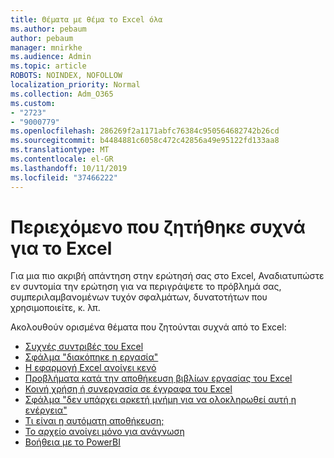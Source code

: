 ```yaml
---
title: Θέματα με θέμα το Excel όλα
ms.author: pebaum
author: pebaum
manager: mnirkhe
ms.audience: Admin
ms.topic: article
ROBOTS: NOINDEX, NOFOLLOW
localization_priority: Normal
ms.collection: Adm_O365
ms.custom:
- "2723"
- "9000779"
ms.openlocfilehash: 286269f2a1171abfc76384c950564682742b26cd
ms.sourcegitcommit: b4484881c6058c472c42856a49e95122fd133aa8
ms.translationtype: MT
ms.contentlocale: el-GR
ms.lasthandoff: 10/11/2019
ms.locfileid: "37466222"
---
```

# <a name="commonly-requested-content-for-excel"></a>Περιεχόμενο που ζητήθηκε συχνά για το Excel

Για μια πιο ακριβή απάντηση στην ερώτησή σας στο Excel, Αναδιατυπώστε εν συντομία την ερώτηση για να περιγράψετε το πρόβλημά σας, συμπεριλαμβανομένων τυχόν σφαλμάτων, δυνατοτήτων που χρησιμοποιείτε, κ. λπ. 

Ακολουθούν ορισμένα θέματα που ζητούνται συχνά από το Excel:

- [Συχνές συντριβές του Excel](https://support.office.com/article/Excel-not-responding-hangs-freezes-or-stops-working-37E7D3C9-9E84-40BF-A805-4CA6853A1FF4)
- [Σφάλμα "διακόπηκε η εργασία"](https://support.office.com/client/52bd7985-4e99-4a35-84c8-2d9b8301a2fa)
- [Η εφαρμογή Excel ανοίγει κενό](https://docs.microsoft.com/office/troubleshoot/excel/excel-opens-blank)
- [Προβλήματα κατά την αποθήκευση βιβλίων εργασίας του Excel](https://docs.microsoft.com/office/troubleshoot/excel/issue-when-save-excel-workbooks)
- [Κοινή χρήση ή συνεργασία σε έγγραφα του Excel](https://support.office.com/article/7152aa8b-b791-414c-a3bb-3024e46fb104)
- [Σφάλμα "δεν υπάρχει αρκετή μνήμη για να ολοκληρωθεί αυτή η ενέργεια"](https://docs.microsoft.com/office/troubleshoot/excel/available-resources-errors)
- [Τι είναι η αυτόματη αποθήκευση;](https://support.office.com/article/6d6bd723-ebfd-4e40-b5f6-ae6e8088f7a5)
- [Το αρχείο ανοίγει μόνο για ανάγνωση](https://support.office.com/article/why-did-my-file-open-read-only-3ab4b792-da50-4b38-8628-14c64e1f1d15)
- [Βοήθεια με το PowerBI](https://powerbi.microsoft.com/en-us/support/)